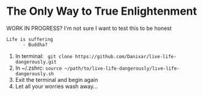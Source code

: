 # The Only Way to True Enlightenment
WORK IN PROGRESS? I'm not sure I want to test this to be honest

```
Life is suffering
      - Buddha?
```

1. In terminal: ``` git clone https://github.com/Danixar/live-life-dangerously.git```
2. In ~/.zshrc: ```source ~/path/to/live-life-dangerously/live-life-dangerously.sh```
3. Exit the terminal and begin again
4. Let all your worries wash away...
